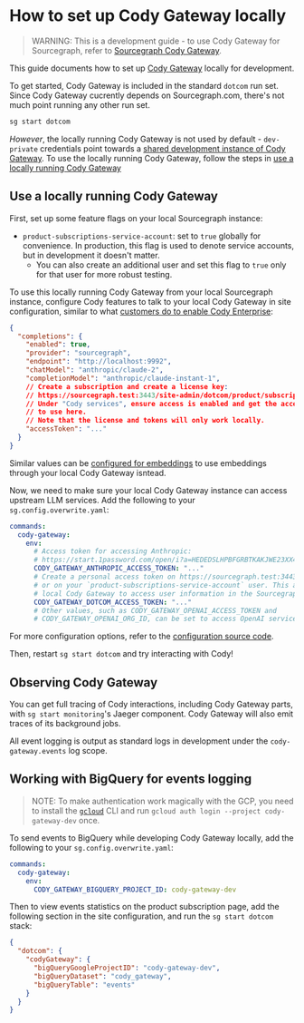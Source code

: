 # How to set up Cody Gateway locally

> WARNING: This is a development guide - to use Cody Gateway for Sourcegraph, refer to [Sourcegraph Cody Gateway](../../cody/core-concepts/cody_gateway.md).

This guide documents how to set up [Cody Gateway](https://handbook.sourcegraph.com/departments/engineering/teams/cody/cody-gateway/) locally for development.

To get started, Cody Gateway is included in the standard `dotcom` run set.
Since Cody Gateway cucrently depends on Sourcegraph.com, there's not much point running any other run set.

```sh
sg start dotcom
```

*However*, the locally running Cody Gateway is not used by default - `dev-private` credentials point towards a [shared development instance of Cody Gateway](https://handbook.sourcegraph.com/departments/engineering/teams/cody/cody-gateway/).
To use the locally running Cody Gateway, follow the steps in [use a locally running Cody Gateway](#use-a-locally-running-cody-gateway)

## Use a locally running Cody Gateway

First, set up some feature flags on your local Sourcegraph instance:

- `product-subscriptions-service-account`: set to `true` globally for convenience.
  In production, this flag is used to denote service accounts, but in development it doesn't matter.
  - You can also create an additional user and set this flag to `true` only for that user for more robust testing.

To use this locally running Cody Gateway from your local Sourcegraph instance, configure Cody features to talk to your local Cody Gateway in site configuration, similar to what [customers do to enable Cody Enterprise](../../cody/overview/enable-cody-enterprise.md):

```json
{
  "completions": {
    "enabled": true,
    "provider": "sourcegraph",
    "endpoint": "http://localhost:9992",
    "chatModel": "anthropic/claude-2",
    "completionModel": "anthropic/claude-instant-1",
    // Create a subscription and create a license key:
    // https://sourcegraph.test:3443/site-admin/dotcom/product/subscriptions
    // Under "Cody services", ensure access is enabled and get the access token
    // to use here.
    // Note that the license and tokens will only work locally.
    "accessToken": "..."
  }
}
```

Similar values can be [configured for embeddings](https://docs.sourcegraph.com/cody/core-concepts/embeddings) to use embeddings through your local Cody Gateway isntead.

Now, we need to make sure your local Cody Gateway instance can access upstream LLM services.
Add the following to your `sg.config.overwrite.yaml`:

```yaml
commands:
  cody-gateway:
    env:
      # Access token for accessing Anthropic:
      # https://start.1password.com/open/i?a=HEDEDSLHPBFGRBTKAKJWE23XX4&h=my.1password.com&i=athw572l6xqqvtnbbgadevgbqi&v=dnrhbauihkhjs5ag6vszsme45a
      CODY_GATEWAY_ANTHROPIC_ACCESS_TOKEN: "..."
      # Create a personal access token on https://sourcegraph.test:3443/user/settings/tokens
      # or on your `product-subscriptions-service-account` user. This allows your
      # local Cody Gateway to access user information in the Sourcegraph instance.
      CODY_GATEWAY_DOTCOM_ACCESS_TOKEN: "..."
      # Other values, such as CODY_GATEWAY_OPENAI_ACCESS_TOKEN and
      # CODY_GATEWAY_OPENAI_ORG_ID, can be set to access OpenAI services as well.
```

For more configuration options, refer to the [configuration source code](https://github.com/sourcegraph/sourcegraph/blob/main/cmd/cody-gateway/shared/config.go#L60).

Then, restart `sg start dotcom` and try interacting with Cody!

## Observing Cody Gateway

You can get full tracing of Cody interactions, including Cody Gateway parts, with `sg start monitoring`'s Jaeger component.
Cody Gateway will also emit traces of its background jobs.

All event logging is output as standard logs in development under the `cody-gateway.events` log scope.

## Working with BigQuery for events logging

> NOTE: To make authentication work magically with the GCP, you need to install the [`gcloud`](https://cloud.google.com/sdk/docs/install-sdk) CLI and
run `gcloud auth login --project cody-gateway-dev` once.

To send events to BigQuery while developing Cody Gateway locally, add the following to your `sg.config.overwrite.yaml`:

```yaml
commands:
  cody-gateway:
    env:
      CODY_GATEWAY_BIGQUERY_PROJECT_ID: cody-gateway-dev
```

Then to view events statistics on the product subscription page, add the following section in the site configuration, and run the `sg start dotcom` stack:

```json
{
  "dotcom": {
    "codyGateway": {
      "bigQueryGoogleProjectID": "cody-gateway-dev",
      "bigQueryDataset": "cody_gateway",
      "bigQueryTable": "events"
    }
  }
}
```

